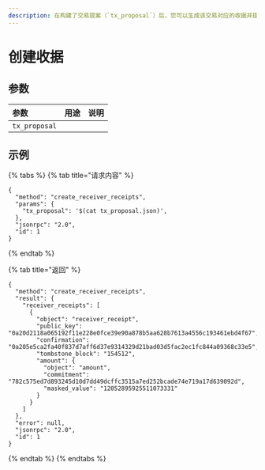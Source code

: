 ```yaml
---
description: 在构建了交易提案（`tx_proposal`）后，您可以生成该交易对应的收据并提供给收款方，这样对方就可以通过收据来查询交易的状态。
---
```


# 创建收据

## 参数

| 参数 | 用途 | 说明 |
| :--- | :--- | :--- |
| `tx_proposal` |  |  |

## 示例

{% tabs %}
{% tab title="请求内容" %}
```text
{
  "method": "create_receiver_receipts",
  "params": {
    "tx_proposal": '$(cat tx_proposal.json)',
  },
  "jsonrpc": "2.0",
  "id": 1
}
```
{% endtab %}

{% tab title="返回" %}
```text
{
  "method": "create_receiver_receipts",
  "result": {
    "receiver_receipts": [
      {
        "object": "receiver_receipt",
        "public_key": "0a20d2118a065192f11e228e0fce39e90a878b5aa628b7613a4556c193461ebd4f67",
        "confirmation": "0a205e5ca2fa40f837d7aff6d37e9314329d21bad03d5fac2ec1fc844a09368c33e5",
        "tombstone_block": "154512",
        "amount": {
          "object": "amount",
          "commitment": "782c575ed7d893245d10d7dd49dcffc3515a7ed252bcade74e719a17d639092d",
          "masked_value": "12052895925511073331"
        }
      }
    ]
  },
  "error": null,
  "jsonrpc": "2.0",
  "id": 1
}
```
{% endtab %}
{% endtabs %}

